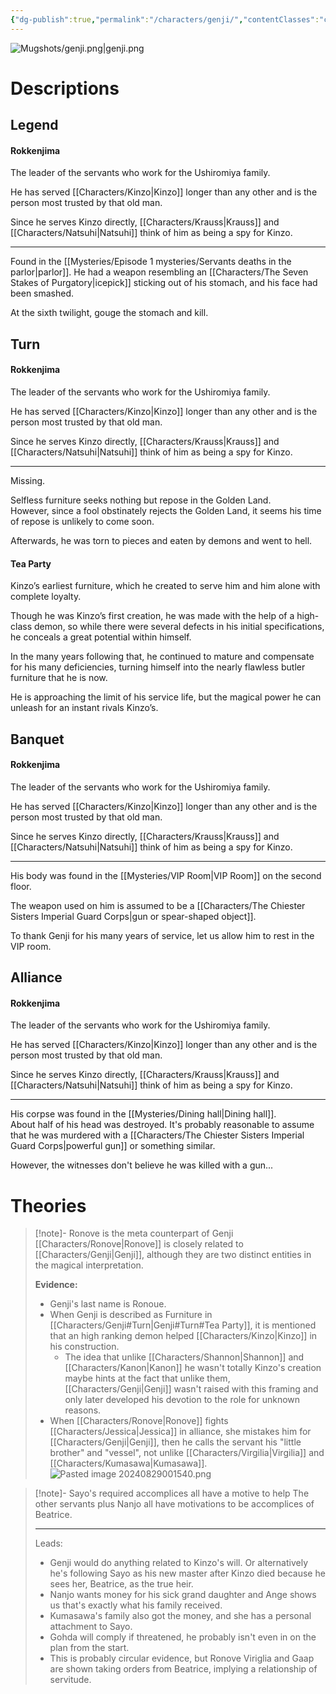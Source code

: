 ```yaml
---
{"dg-publish":true,"permalink":"/characters/genji/","contentClasses":"center-headings","tags":["servant","furniture"]}
---
```



![Mugshots/genji.png|genji.png](/img/user/Mugshots/genji.png)

# Descriptions


## Legend
#### Rokkenjima

The leader of the servants who work for the Ushiromiya family.

He has served [[Characters/Kinzo\|Kinzo]] longer than any other and is the person most trusted by that old man.

Since he serves Kinzo directly, [[Characters/Krauss\|Krauss]] and [[Characters/Natsuhi\|Natsuhi]] think of him as being a spy for Kinzo.

---
Found in the [[Mysteries/Episode 1 mysteries/Servants deaths in the parlor\|parlor]]. He had a weapon resembling an [[Characters/The Seven Stakes of Purgatory\|icepick]] sticking out of his stomach, and his face had been smashed.

At the sixth twilight, gouge the stomach and kill.
## Turn
#### Rokkenjima

The leader of the servants who work for the Ushiromiya family.

He has served [[Characters/Kinzo\|Kinzo]] longer than any other and is the person most trusted by that old man.

Since he serves Kinzo directly, [[Characters/Krauss\|Krauss]] and [[Characters/Natsuhi\|Natsuhi]] think of him as being a spy for Kinzo.

---
Missing.  

Selfless furniture seeks nothing but repose in the Golden Land.  
However, since a fool obstinately rejects the Golden Land, it seems his time of repose is unlikely to come soon.  

Afterwards, he was torn to pieces and eaten by demons and went to hell.
#### Tea Party

Kinzo’s earliest furniture, which he created to serve him and him alone with complete loyalty.  

Though he was Kinzo’s first creation, he was made with the help of a high-class demon, so while there were several defects in his initial specifications, he conceals a great potential within himself.  

In the many years following that, he continued to mature and compensate for his many deficiencies, turning himself into the nearly flawless butler furniture that he is now.  

He is approaching the limit of his service life, but the magical power he can unleash for an instant rivals Kinzo’s. 
## Banquet
#### Rokkenjima

The leader of the servants who work for the Ushiromiya family.

He has served [[Characters/Kinzo\|Kinzo]] longer than any other and is the person most trusted by that old man.

Since he serves Kinzo directly, [[Characters/Krauss\|Krauss]] and [[Characters/Natsuhi\|Natsuhi]] think of him as being a spy for Kinzo.

---
His body was found in the [[Mysteries/VIP Room\|VIP Room]] on the second floor.  

The weapon used on him is assumed to be a [[Characters/The Chiester Sisters Imperial Guard Corps\|gun or spear-shaped object]].

To thank Genji for his many years of service, let us allow him to rest in the VIP room.
## Alliance
#### Rokkenjima

The leader of the servants who work for the Ushiromiya family.

He has served [[Characters/Kinzo\|Kinzo]] longer than any other and is the person most trusted by that old man.

Since he serves Kinzo directly, [[Characters/Krauss\|Krauss]] and [[Characters/Natsuhi\|Natsuhi]] think of him as being a spy for Kinzo.

---
His corpse was found in the [[Mysteries/Dining hall\|Dining hall]].  
About half of his head was destroyed. It's probably reasonable to assume that he was murdered with a [[Characters/The Chiester Sisters Imperial Guard Corps\|powerful gun]] or something similar.  

However, the witnesses don't believe he was killed with a gun...
# Theories

<div class="transclusion internal-embed is-loaded"><div class="markdown-embed">



> [!note]- Ronove is the meta counterpart of Genji
> [[Characters/Ronove\|Ronove]] is closely related to [[Characters/Genji\|Genji]], although they are two distinct entities in the magical interpretation.
> 
> **Evidence:**
> - Genji's last name is Ronoue.
> - When Genji is described as Furniture in [[Characters/Genji#Turn\|Genji#Turn#Tea Party]], it is mentioned that an high ranking demon helped [[Characters/Kinzo\|Kinzo]] in his construction. 
> 	- The idea that unlike [[Characters/Shannon\|Shannon]] and [[Characters/Kanon\|Kanon]] he wasn't totally Kinzo's creation maybe hints at the fact that unlike them, [[Characters/Genji\|Genji]] wasn't raised with this framing and only later developed his devotion to the role for unknown reasons.
> - When [[Characters/Ronove\|Ronove]] fights [[Characters/Jessica\|Jessica]] in alliance, she mistakes him for [[Characters/Genji\|Genji]], then he calls the servant his "little brother" and "vessel", not unlike [[Characters/Virgilia\|Virgilia]] and [[Characters/Kumasawa\|Kumasawa]].
> ![Pasted image 20240829001540.png](/img/user/Attachments/Pasted%20image%2020240829001540.png)

</div></div>




<div class="transclusion internal-embed is-loaded"><div class="markdown-embed">



> [!note]- Sayo's required accomplices all have a motive to help
> The other servants plus Nanjo all have motivations to be accomplices of Beatrice.
> 
> ---
> Leads:
> - Genji would do anything related to Kinzo's will. Or alternatively he's following Sayo as his new master after Kinzo died because he sees her, Beatrice, as the true heir.
> - Nanjo wants money for his sick grand daughter and Ange shows us that's exactly what his family received.
> - Kumasawa's family also got the money, and she has a personal attachment to Sayo.
> - Gohda will comply if threatened, he probably isn't even in on the plan from the start.
> - This is probably circular evidence, but Ronove Viriglia and Gaap are shown taking orders from Beatrice, implying a relationship of servitude.

</div></div>







